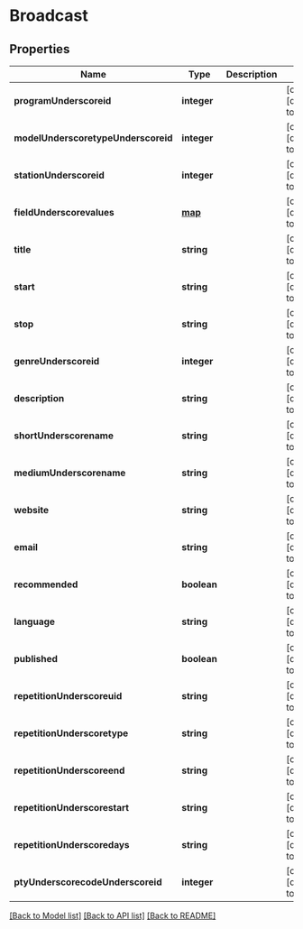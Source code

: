 # Broadcast

## Properties
Name | Type | Description | Notes
------------ | ------------- | ------------- | -------------
**programUnderscoreid** | **integer** |  | [optional] [default to null]
**modelUnderscoretypeUnderscoreid** | **integer** |  | [optional] [default to null]
**stationUnderscoreid** | **integer** |  | [optional] [default to null]
**fieldUnderscorevalues** | [**map**](.md) |  | [optional] [default to null]
**title** | **string** |  | [optional] [default to null]
**start** | **string** |  | [optional] [default to null]
**stop** | **string** |  | [optional] [default to null]
**genreUnderscoreid** | **integer** |  | [optional] [default to null]
**description** | **string** |  | [optional] [default to null]
**shortUnderscorename** | **string** |  | [optional] [default to null]
**mediumUnderscorename** | **string** |  | [optional] [default to null]
**website** | **string** |  | [optional] [default to null]
**email** | **string** |  | [optional] [default to null]
**recommended** | **boolean** |  | [optional] [default to null]
**language** | **string** |  | [optional] [default to null]
**published** | **boolean** |  | [optional] [default to null]
**repetitionUnderscoreuid** | **string** |  | [optional] [default to null]
**repetitionUnderscoretype** | **string** |  | [optional] [default to null]
**repetitionUnderscoreend** | **string** |  | [optional] [default to null]
**repetitionUnderscorestart** | **string** |  | [optional] [default to null]
**repetitionUnderscoredays** | **string** |  | [optional] [default to null]
**ptyUnderscorecodeUnderscoreid** | **integer** |  | [optional] [default to null]

[[Back to Model list]](../README.md#documentation-for-models) [[Back to API list]](../README.md#documentation-for-api-endpoints) [[Back to README]](../README.md)


